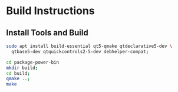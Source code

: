 # Build Instructions

## Install Tools and Build

```bash
sudo apt install build-essential qt5-qmake qtdeclarative5-dev \
  qtbase5-dev qtquickcontrols2-5-dev debhelper-compat;

cd package-power-bin
mkdir build;
cd build;
qmake ..;
make
```

